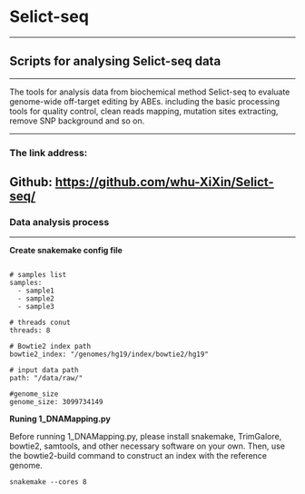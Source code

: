 # Selict-seq
----------------------------------------
## Scripts for analysing Selict-seq data ##
----------------------------------------
The tools for analysis data from biochemical method Selict-seq to evaluate genome-wide off-target editing by ABEs. including the basic processing tools for quality control, clean reads mapping, mutation sites extracting, remove SNP background and so on.

----------------------------------------
### The link address:
Github: https://github.com/whu-XiXin/Selict-seq/
-----------------------------------------

### Data analysis process
------------------------------------	

**Create snakemake config file**

```

# samples list
samples:
  - sample1
  - sample2
  - sample3

# threads conut 
threads: 8

# Bowtie2 index path
bowtie2_index: "/genomes/hg19/index/bowtie2/hg19"

# input data path
path: "/data/raw/"

#genome_size
genome_size: 3099734149

```

**Runing 1_DNAMapping.py**

Before running 1_DNAMapping.py, please install snakemake, TrimGalore, bowtie2, samtools, and other necessary software on your own. Then, use the bowtie2-build command to construct an index with the reference genome.

```
snakemake --cores 8
```



